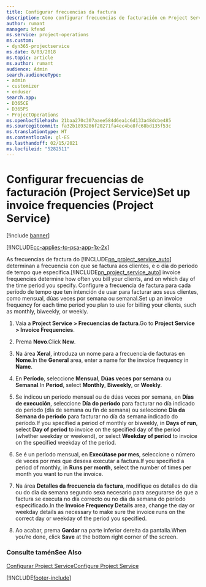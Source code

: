 ```yaml
---
title: Configurar frecuencias da factura
description: Como configurar frecuencias de facturación en Project Service
author: rumant
manager: kfend
ms.service: project-operations
ms.custom:
- dyn365-projectservice
ms.date: 8/03/2018
ms.topic: article
ms.author: rumant
audience: Admin
search.audienceType:
- admin
- customizer
- enduser
search.app:
- D365CE
- D365PS
- ProjectOperations
ms.openlocfilehash: 21baa270c307aaee584d6ea1c6d133a48dcbe485
ms.sourcegitcommit: fa32b1893286f20271fa4ec4be8fc68bd135f53c
ms.translationtype: HT
ms.contentlocale: gl-ES
ms.lasthandoff: 02/15/2021
ms.locfileid: "5282511"
---
```

# <a name="set-up-invoice-frequencies-project-service"></a><span data-ttu-id="9ecd6-103">Configurar frecuencias de facturación (Project Service)</span><span class="sxs-lookup"><span data-stu-id="9ecd6-103">Set up invoice frequencies (Project Service)</span></span>

[!include [banner](../includes/psa-now-project-operations.md)]

[!INCLUDE[cc-applies-to-psa-app-1x-2x](../includes/cc-applies-to-psa-app-1x-2x.md)]

<span data-ttu-id="9ecd6-104">As frecuencias de factura do [!INCLUDE[pn_project_service_auto](../includes/pn-project-service-auto.md)] determinan a frecuencia con que se factura aos clientes, e o día do período de tempo que especifica.</span><span class="sxs-lookup"><span data-stu-id="9ecd6-104">[!INCLUDE[pn_project_service_auto](../includes/pn-project-service-auto.md)] invoice frequencies determine how often you bill your clients, and on which day of the time period you specify.</span></span> <span data-ttu-id="9ecd6-105">Configure a frecuencia de factura para cada período de tempo que ten intención de usar para facturar aos seus clientes, como mensual, dúas veces por semana ou semanal.</span><span class="sxs-lookup"><span data-stu-id="9ecd6-105">Set up an invoice frequency for each time period you plan to use for billing your clients, such as monthly, biweekly, or weekly.</span></span>  
  
1.  <span data-ttu-id="9ecd6-106">Vaia a **Project Service > Frecuencias de factura**.</span><span class="sxs-lookup"><span data-stu-id="9ecd6-106">Go to **Project Service > Invoice Frequencies**.</span></span>  
  
2.  <span data-ttu-id="9ecd6-107">Prema **Novo**.</span><span class="sxs-lookup"><span data-stu-id="9ecd6-107">Click **New**.</span></span>  
  
3.  <span data-ttu-id="9ecd6-108">Na área **Xeral**, introduza un nome para a frecuencia de facturas en **Nome**.</span><span class="sxs-lookup"><span data-stu-id="9ecd6-108">In the **General** area, enter a name for the invoice frequency in **Name**.</span></span>  
  
4.  <span data-ttu-id="9ecd6-109">En **Período**, seleccione **Mensual**, **Dúas veces por semana** ou **Semanal**.</span><span class="sxs-lookup"><span data-stu-id="9ecd6-109">In **Period**, select **Monthly**, **Biweekly**, or **Weekly**.</span></span>  
  
5.  <span data-ttu-id="9ecd6-110">Se indicou un período mensual ou de dúas veces por semana, en **Días de execución**, seleccione **Día do período** para facturar no día indicado do período (día de semana ou fin de semana) ou seleccione **Día da Semana do período** para facturar no día da semana indicado do período.</span><span class="sxs-lookup"><span data-stu-id="9ecd6-110">If you specified a period of monthly or biweekly, in **Days of run**, select **Day of period** to invoice on the specified day of the period (whether weekday or weekend), or select **Weekday of period** to invoice on the specified weekday of the period.</span></span>  
  
6.  <span data-ttu-id="9ecd6-111">Se é un período mensual, en **Execútase por mes**, seleccione o número de veces por mes que desexa executar a factura.</span><span class="sxs-lookup"><span data-stu-id="9ecd6-111">If you specified a period of monthly, in **Runs per month**, select the number of times per month you want to run the invoice.</span></span>  
  
7.  <span data-ttu-id="9ecd6-112">Na área **Detalles da frecuencia da factura**, modifique os detalles do día ou do día da semana segundo sexa necesario para asegurarse de que a factura se executa no día correcto ou no día da semana do período especificado.</span><span class="sxs-lookup"><span data-stu-id="9ecd6-112">In the **Invoice Frequency Details** area, change the day or weekday details as necessary to make sure the invoice runs on the correct day or weekday of the period you specified.</span></span>  
  
8.  <span data-ttu-id="9ecd6-113">Ao acabar, prema **Gardar** na parte inferior dereita da pantalla.</span><span class="sxs-lookup"><span data-stu-id="9ecd6-113">When you’re done, click **Save** at the bottom right corner of the screen.</span></span>  
  
### <a name="see-also"></a><span data-ttu-id="9ecd6-114">Consulte tamén</span><span class="sxs-lookup"><span data-stu-id="9ecd6-114">See Also</span></span>  
 [<span data-ttu-id="9ecd6-115">Configurar Project Service</span><span class="sxs-lookup"><span data-stu-id="9ecd6-115">Configure Project Service</span></span>](../psa/configure.md)


[!INCLUDE[footer-include](../includes/footer-banner.md)]